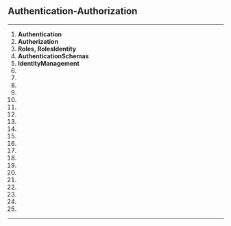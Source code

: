 ## Authentication-Authorization

---
 1. **Authentication**
 2. **Authorization**
 3. **Roles, RolesIdentity**
 4. **AuthenticationSchemas**
 5. **IdentityManagement**
 6.  
 7.  
 8.  
 9.  
 10.  
 11.  
 12.  
 13.  
 14.  
 15.  
 16.  
 17.  
 18.  
 19.  
 20.  
 21.  
 22.  
 23.  
 24.  
 25.  

---

